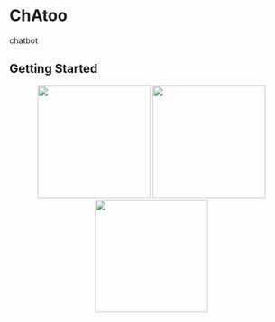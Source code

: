 # ChAtoo

chatbot

## Getting Started

<p align="center">

 <img src="[https://github.com/user-attachments/assets/46c6e472-b603-4296-a8e3-33b114517895](https://github.com/user-attachments/assets/4a48f0d1-6867-45d0-83b9-e14d8d97bbc1)" width="200" />
 <img src="https://github.com/user-attachments/assets/ff526e92-9214-4191-b58e-e91b8e2fd51d" width="200" />
 <img src="https://github.com/user-attachments/assets/5ed60b4d-0f3d-45e2-8b7e-1a3c4305d54d" width="200" />
</p>
